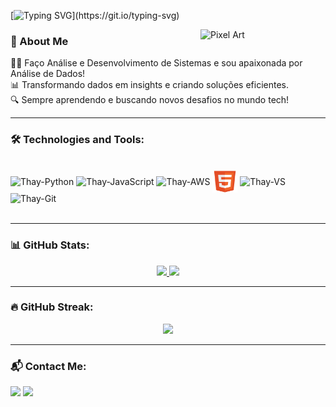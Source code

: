 [![Typing SVG](https://readme-typing-svg.herokuapp.com?font=Fira+Code&weight=500&duration=5001&pause=1000&color=C566FF&vCenter=true&width=435&lines=Ol%C3%A1!+Bem-vindo+ao+meu+GitHub!!!)](https://git.io/typing-svg)

<img src="https://i.gifer.com/PYh.gif" alt="Pixel Art" align="right" width="200">

### 🚀 About Me
👩‍💻 Faço Análise e Desenvolvimento de Sistemas e sou apaixonada por Análise de Dados!  
📊 Transformando dados em insights e criando soluções eficientes.  
🔍 Sempre aprendendo e buscando novos desafios no mundo tech!  


---

### 🛠️ Technologies and Tools:

<div style="display: inline_block"><br>
  <img align="center" alt="Thay-Python" height="35" width="40" src="https://cdn.jsdelivr.net/gh/devicons/devicon@latest/icons/python/python-original.svg" >
  <img align="center" alt="Thay-JavaScript" height="35" width="40" src="https://cdn.jsdelivr.net/gh/devicons/devicon@latest/icons/javascript/javascript-original.svg" >
  <img align="center" alt="Thay-AWS" height="35" width="40" src="https://cdn.jsdelivr.net/gh/devicons/devicon@latest/icons/amazonwebservices/amazonwebservices-original-wordmark.svg" >
  <img align="center" alt="Thay-HTML" height="35" width="40" src="https://raw.githubusercontent.com/devicons/devicon/master/icons/html5/html5-original.svg">
  <img align="center" alt="Thay-VS" height="35" width="40" src="https://cdn.jsdelivr.net/gh/devicons/devicon/icons/vscode/vscode-original.svg">
  <img align="center" alt="Thay-Git" height="35" width="40" src="https://cdn.jsdelivr.net/gh/devicons/devicon/icons/git/git-original.svg">
</div><br>

---

### 📊 GitHub Stats:

<div align="center" style="display: flex; justify-content: center;">
  <a href="https://github.com/Thaycod171">
    <img height="195px" src="https://github-readme-stats.vercel.app/api?username=Thaycod171&show_icons=true&theme=one_dark_pro&include_all_commits=true&count_private=true" />
    <img height="195px" src="https://github-readme-stats.vercel.app/api/top-langs/?username=Thaycod171&layout=compact&langs_count=7&theme=one_dark_pro" />
  </a>
</div>


---

### 🔥 GitHub Streak:

<div align="center">
  <img height="195px" src="https://github-readme-streak-stats.herokuapp.com/?user=Thaycod171&theme=one_dark_pro"/>
</div>

---

### 📬 Contact Me:

<div> 
  <a href="https://www.linkedin.com/in/thayane-nunes-6a16352b6/" target="_blank"><img src="https://img.shields.io/badge/-LinkedIn-%230077B5?style=for-the-badge&logo=linkedin&logoColor=white" target="_blank"></a> 
  <a href="mailto:nunes2005.thayane11@gmail.com"><img src="https://img.shields.io/badge/-Gmail-%23333?style=for-the-badge&logo=gmail&logoColor=white" target="_blank"></a>
</div>
